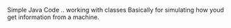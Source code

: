 Simple Java Code .. working with classes
Basically for simulating how youd get information from a machine.
